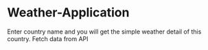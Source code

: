 # Weather-Application
Enter country name and you will get the simple weather detail of this country. Fetch data from API
